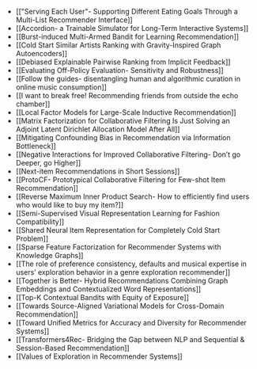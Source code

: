 - [["Serving Each User"- Supporting Different Eating Goals Through a Multi-List Recommender Interface]]
- [[Accordion- a Trainable Simulator for Long-Term Interactive Systems]]
- [[Burst-induced Multi-Armed Bandit for Learning Recommendation]]
- [[Cold Start Similar Artists Ranking with Gravity-Inspired Graph Autoencoders]]
- [[Debiased Explainable Pairwise Ranking from Implicit Feedback]]
- [[Evaluating Off-Policy Evaluation- Sensitivity and Robustness]]
- [[Follow the guides- disentangling human and algorithmic curation in online music consumption]]
- [[I want to break free! Recommending friends from outside the echo chamber]]
- [[Local Factor Models for Large-Scale Inductive Recommendation]]
- [[Matrix Factorization for Collaborative Filtering Is Just Solving an Adjoint Latent Dirichlet Allocation Model After All]]
- [[Mitigating Confounding Bias in Recommendation via Information Bottleneck]]
- [[Negative Interactions for Improved Collaborative Filtering- Don’t go Deeper, go Higher]]
- [[Next-item Recommendations in Short Sessions]]
- [[ProtoCF- Prototypical Collaborative Filtering for Few-shot Item Recommendation]]
- [[Reverse Maximum Inner Product Search- How to efficiently find users who would like to buy my item?]]
- [[Semi-Supervised Visual Representation Learning for Fashion Compatibility]]
- [[Shared Neural Item Representation for Completely Cold Start Problem]]
- [[Sparse Feature Factorization for Recommender Systems with Knowledge Graphs]]
- [[The role of preference consistency, defaults and musical expertise in users’ exploration behavior in a genre exploration recommender]]
- [[Together is Better- Hybrid Recommendations Combining Graph Embeddings and Contextualized Word Representations]]
- [[Top-K Contextual Bandits with Equity of Exposure]]
- [[Towards Source-Aligned Variational Models for Cross-Domain Recommendation]]
- [[Toward Unified Metrics for Accuracy and Diversity for Recommender Systems]]
- [[Transformers4Rec- Bridging the Gap between NLP and Sequential & Session-Based Recommendation]]
- [[Values of Exploration in Recommender Systems]]